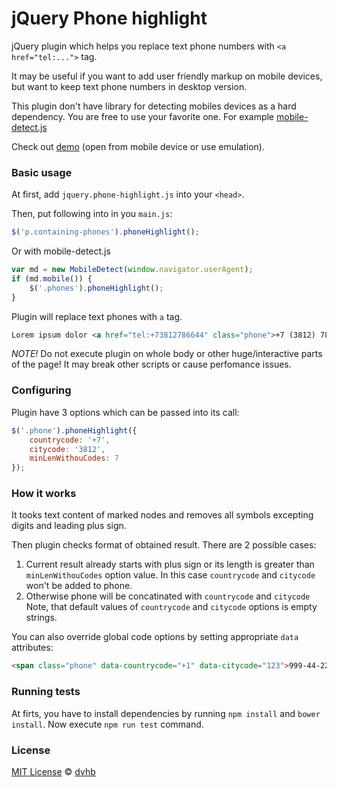 # jQuery Phone highlight

jQuery plugin which helps you replace text phone numbers with `<a href="tel:...">` tag.

It may be useful if you want to add user friendly markup on mobile devices, 
but want to keep text phone numbers in desktop version.

This plugin don't have library for detecting mobiles devices as a hard dependency.
You are free to use your favorite one. For example [mobile-detect.js](https://github.com/hgoebl/mobile-detect.js)

Check out [demo](http://dvhbru.github.io/phone-highlight/) (open from mobile device or use emulation).

### Basic usage

At first, add `jquery.phone-highlight.js` into your `<head>`.

Then, put following into in you `main.js`:

```javascript
$('p.containing-phones').phoneHighlight();
```

Or with mobile-detect.js

```javascript
var md = new MobileDetect(window.navigator.userAgent);
if (md.mobile()) {
    $('.phones').phoneHighlight();
}
```

Plugin will replace text phones with `a` tag. 

```HTML
Lorem ipsum dolor <a href="tel:+73812786644" class="phone">+7 (3812) 78-66-44</a>
```

*NOTE!* Do not execute plugin on whole body or other huge/interactive parts of 
the page! It may break other scripts or cause perfomance issues.

### Configuring

Plugin have 3 options which can be passed into its call:

```javascript
$('.phone').phoneHighlight({
	countrycode: '+7',
	citycode: '3812',
	minLenWithouCodes: 7
});
```

### How it works

It tooks text content of marked nodes and removes all symbols
excepting digits and leading plus sign.

Then plugin checks format of obtained result. There are 2 possible cases:

1. Current result already starts with plus sign or its length is greater than 
`minLenWithouCodes` option value. In this case `countrycode` and `citycode`
won't be added to phone.
2. Otherwise phone will be concatinated with `countrycode` and `citycode`
Note, that default values of `countrycode` and `citycode` options is
empty strings.

You can also override global code options by setting 
appropriate `data` attributes:

```HTML
<span class="phone" data-countrycode="+1" data-citycode="123">999-44-22</span>
```

### Running tests

At firts, you have to install dependencies by running `npm install`
and `bower install`. Now execute `npm run test` command.

### License

[MIT License](./LICENSE) © [dvhb](http://dvhb.ru/)
